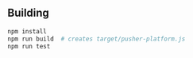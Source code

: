 ## Building

```bash
npm install
npm run build  # creates target/pusher-platform.js
npm run test
```
